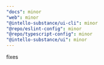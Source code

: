```yaml
---
"docs": minor
"web": minor
"@intello-substance/ui-cli": minor
"@repo/eslint-config": minor
"@repo/typescript-config": minor
"@intello-substance/ui": minor
---
```


fixes
